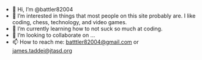 - 👋 Hi, I’m @battler82004
- 👀 I’m interested in things that most people on this site probably are. I like coding, chess, technology, and video games.
- 🌱 I’m currently learning how to not suck so much at coding.
- 💞️ I’m looking to collaborate on ...
- 📫 How to reach me: batttler82004@gmail.com or james.taddei@jtasd.org

<!---
battler82004/battler82004 is a ✨ special ✨ repository because its `README.md` (this file) appears on your GitHub profile.
You can click the Preview link to take a look at your changes.
--->
